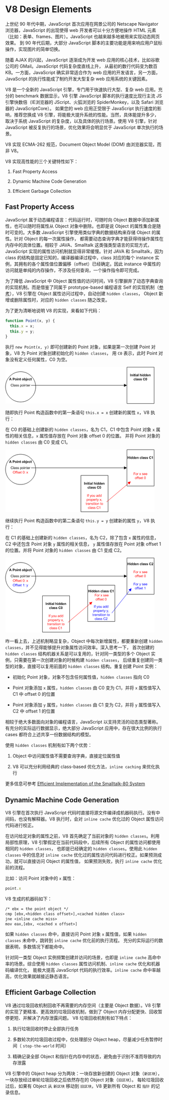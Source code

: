 # V8 Design Elements

上世纪 90 年代中期，JavaScript 首次应用在网景公司的 Netscape Navigator 浏览器，JavaScript 的出现使得 web
开发者可以十分方便地操作 HTML 元素（比如：表单、frames、图片）。JavaScript 也越来越多地被用来实现动态网页效果。
到 90 年代后期，大部分 JavaScript 脚本的主要功能是用来响应用户鼠标操作，实现图片的简单切换。

随着 AJAX 的兴起，JavaScript 逐渐成为开发 web 应用的核心技术，比如谷歌公司的 GMail。JavaScript 代码复杂度直线上升，
从最初的数行代码变为数百 KB。一方面，JavaScript 确实非常适合作为 web 应用的开发语言，另一方面，JavaScript
的执行性能成了制约开发大型复杂 web 应用系统的关键因素。

V8 是一个全新的 JavaScript 引擎，专门用于快速执行大型、复杂 web 应用。充分的 benchmark 数据显示，V8 引擎 JavaScript
脚本的执行速度比现行主流 JS 引擎快数倍（IE浏览器的 JScript、火狐浏览的 SpiderMonkey，以及 Safari 浏览器的 JavaScriptCore）。
如果您的 web 应用正受限于 JavaScript 执行速度的影响，推荐您换成 V8 引擎，将能极大提升系统的性能。当然，具体能提升多少，
取决于系统 JavaScript 的复杂度，以及具体的执行场景。使用 V8 引擎，针对 JavaScript 被反复执行的场景，优化效果将会明显优于
JavaScript 单次执行的场景。

V8 实现 ECMA-262 规范，Document Object Model (DOM) 由浏览器实现，而非 V8。

V8 实现高性能的三个关键特性如下：

1. Fast Property Access

2. Dynamic Machine Code Generation

3. Efficient Garbage Collection

## Fast Property Access

JavaScript 属于动态编程语言：代码运行时，可随时向 Object 数据中添加新属性，也可以随时将属性从 Object 对象中删除。也即是说
Object 的属性集合是随时可变的。大多数 JavaScript 引擎使用类似字典的数据结构来存储 Object 的属性。针对 Object 的每一次属性操作，
都需要动态查询字典才能获得待操作属性在内存中的具体位置。相较于 JAVA、Smalltalk 这类强类型语言的实现方式，JavaScript
实现的属性访问机制就显得非常缓慢。针对 JAVA 和 Smalltalk，因为 class 的结构是固定已知的，编译器编译过程中，class 对应的每个 instance
实例，其拥有的各个属性值位置偏移（offset）已经确定。因此 instance 中属性的访问就是单纯的内存操作，不涉及任何查询，一个操作指令即可完成。

为了降低 JavaScript 中 Object 属性值的访问时间，V8 引擎摒弃了动态字典查询的实现机制。而是借鉴了同属于 prototype-based 编程语言 Self
的实现机制（[参考](http://research.sun.com/self/papers/implementation.html)），V8 引擎在 Object 属性访问过程中，自动创建 `hidden classes`，
Object 新增或删除属性时，对应的 `hidden classes` 随之改变。

为了更为清晰地说明 V8 的实现，来看如下代码：

```js
function Point(x, y) {
  this.x = x;
  this.y = y;
}
```

执行 `new Point(x, y)` 即可创建新的 Point 对象，如果是第一次创建 Point 对象，V8 为 Point 对象创建初始化的 `hidden classes`，
用 `C0` 表示，此时 Point 对象没有定义任何属性，C0 为空。

![C0](./img/map_trans_a.png)

随即执行 Point 构造函数中的第一条语句 `this.x = x` 创建新的属性 `x`，V8 执行：

在 C0 的基础上创建新的 `hidden classes`，名为 C1，C1 中包含 Point 对象 `x` 属性的相关信息，`x` 属性值存放在 Point 对象 offset 0 的位置。
并将 Point 对象的 `hidden classes` 由 C0 变成 C1。

![C1](./img/map_trans_b.png)

继续执行 Point 构造函数中的第二条语句 `this.y = y` 创建新的属性 `y`，V8 执行：

在 C1 的基础上创建新的 `hidden classes`，名为 C2，除了包含 `x` 属性的信息，C2 中还包含 Point 对象 `y` 属性的相关信息，
`y` 属性值存放在 Point 对象 offset 1 的位置。并将 Point 对象的 `hidden classes` 由 C1 变成 C2。

![C2](./img/map_trans_c.png)

咋一看上去，上述机制略显复杂，Object 中每次新增属性，都要重新创建 `hidden classes`，并不见得能够提升对象属性访问效率。深入思考一下，
首次创建的 `hidden classes` 结构机器关系是可以复用的，针对同一类型的多个 Object 实例，只需要在第一次创建对象的时候构建 `hidden classes`，
后续重复创建同一类型的对象，直接可以复用前面的 `hidden classes` 结构。重复创建 Point 实例：

* 初始化 Point 对象，对象不包含任何属性值，`hidden classes` 指向 C0

* Point 对象添加 `x` 属性，`hidden classes` 由 C0 变为 C1，并将 `x` 属性值写入 C1 中 offset 0 的位置

* Point 对象添加 `y` 属性，`hidden classes` 由 C1 变为 C2，并将 `y` 属性值写入 C2 中 offset 1 的位置

相较于绝大多数面向对象的编程语言，JavaScript 以支持灵活的动态类型著称。有充分的实际运行数据显示，绝大部分 JavaScript 应用中，存在很大比例的执行
cases 都符合上述共享一份数据结构的模型。

使用 `hidden classes` 机制有如下两个优势：

1. Object 中访问属性值不需要查询字典，直接定位属性值

2. V8 可以充分利用经典的 class-based 优化方法，`inline caching` 来优化执行

更多信息可参考 [Efficient Implementation of the Smalltalk-80 System](http://portal.acm.org/citation.cfm?id=800017.800542)

## Dynamic Machine Code Generation

V8 引擎在首次执行 JavaScript 代码时直接将源文件编译成机器码执行。没有中间码，也没有解释器。V8 执行时，会对 `inline cache` 优化过的 Object 属性访问代码进行校正。

在访问给定对象的属性之前，V8 首先确定了当前对象的 `hidden classes`。利用局部性原理，V8 引擎假定在当前代码段中，后续所有 Object 的属性访问都使用相同的 `hidden classes`，
也即是已经确定的 `hidden classes`。使用此 `hidden classes` 中的信息对 `inline cache` 优化过的属性访问代码进行校正。如果预测成功，就可以直接访问 Object 的属性值，
如果预测失败，执行 `inline cache` 优化前的流程。

比如：访问 Point 对象中的 `x` 属性：

```js
point.x
```

V8 生成的机器码如下：

```assembly
/* ebx = the point object */
cmp [ebx,<hidden class offset>],<cached hidden class>
jne <inline cache miss>
mov eax,[ebx, <cached x offset>]
```

如果 `hidden classes` 命中，直接访问 Point 对象 `x` 属性值，如果 `hidden classes` 未命中，跳转到 `inline cache` 优化前的执行流程。
充分的实际运行的数据表明，多数情况下都能命中。

针对同一类型 Object 实例频繁创建并访问的场景，也即是 `inline cache` 高命中率的场景。综合使用 `hidden classes` 属性访问机制、`inline cache` 优化和机器码编译优化，
能极大提高 JavaScript 代码的执行效率。`inline cache` 命中率越高，优化效果就越接近静态语言。


## Efficient Garbage Collection

V8 通过垃圾回收机制回收不再需要的内存空间（主要是 Object 数据）。V8 引擎的实现了更精准、更高效的垃圾回收机制，做到了 Object 内存分配更快、回收暂停更短、并解决了内存泄露问题。
V8 垃圾回收机制有如下特点：

1. 执行垃圾回收时停止全部执行任务

2. 多数轮次的垃圾回收过程中，仅处理部分 Object heap，尽量减少任务暂停时间（ `stop-the-world` 时间）

3. 精确记录全部 Object 和指针在内存中的状态，避免由于识别不准而导致的内存泄露

V8 引擎中的 Object heap 分为两块：一块存放新创建的 Object 对象（`新区块`），一块存放经过单轮垃圾回收之后依然存在的 Object 对象（`旧区块`）。
每轮垃圾回收过后，如果有 Object 从 `新区块` 移动到 `旧区块`，V8 更新所有 Object 和 `指针` 的记录信息。
